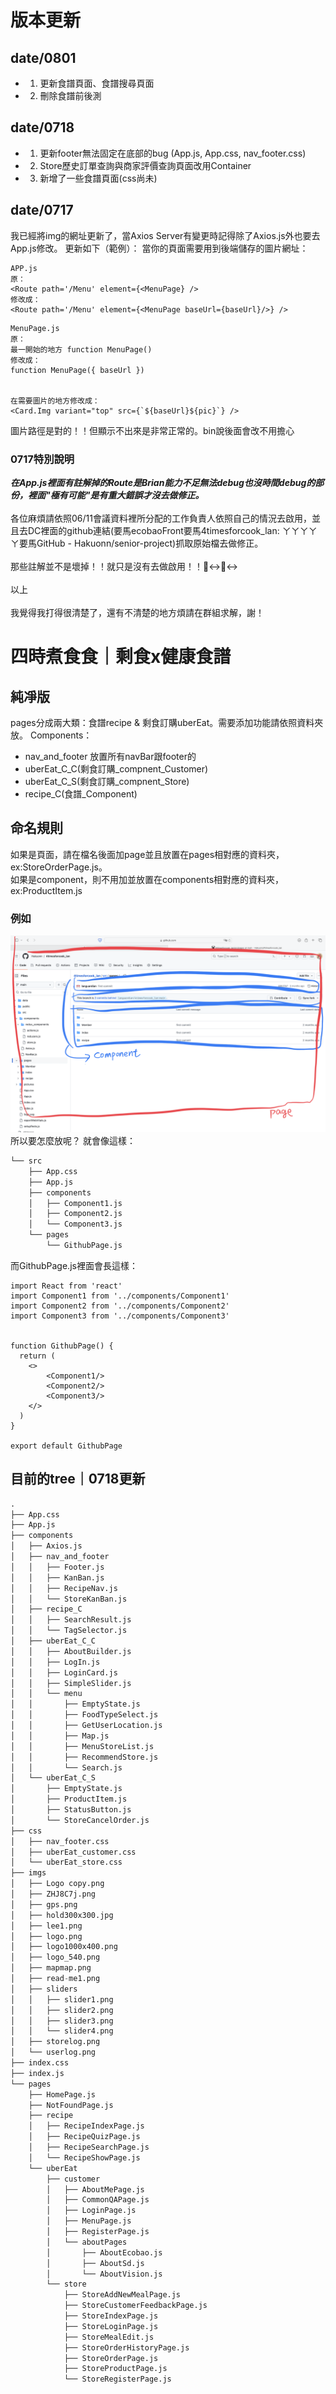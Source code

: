 # 版本更新

## date/0801
- 1. 更新食譜頁面、食譜搜尋頁面
- 2. 刪除食譜前後測


## date/0718
- 1. 更新footer無法固定在底部的bug (App.js, App.css, nav_footer.css)
- 2. Store歷史訂單查詢與商家評價查詢頁面改用Container
- 3. 新增了一些食譜頁面(css尚未)


## date/0717
我已經將img的網址更新了，當Axios Server有變更時記得除了Axios.js外也要去App.js修改。
更新如下（範例）：
當你的頁面需要用到後端儲存的圖片網址：
```react
APP.js
原：
<Route path='/Menu' element={<MenuPage} />
修改成：
<Route path='/Menu' element={<MenuPage baseUrl={baseUrl}/>} />
```
```react
MenuPage.js
原：
最一開始的地方 function MenuPage() 
修改成：
function MenuPage({ baseUrl }) 


在需要圖片的地方修改成：
<Card.Img variant="top" src={`${baseUrl}${pic}`} />
```
圖片路徑是對的！！但顯示不出來是非常正常的。bin說後面會改不用擔心

### 0717特別說明
***在App.js裡面有註解掉的Route是Brian能力不足無法debug也沒時間debug的部份，裡面"極有可能"是有重大錯誤才沒去做修正。***<br/><br/>
各位麻煩請依照06/11會議資料裡所分配的工作負責人依照自己的情況去啟用，並且去DC裡面的github連結(要馬ecobaoFront要馬4timesforcook_lan: ㄚㄚㄚㄚㄚ要馬GitHub - Hakuonn/senior-project)抓取原始檔去做修正。<br/><br/>
那些註解並不是壞掉！！就只是沒有去做啟用！！🙂‍↔️🙂‍↔️<br/><br/>以上<br/><br/>
我覺得我打得很清楚了，還有不清楚的地方煩請在群組求解，謝！


# 四時煮食食｜剩食x健康食譜

## 純凈版

pages分成兩大類：食譜recipe & 剩食訂購uberEat。需要添加功能請依照資料夾放。
Components：
* nav_and_footer
放置所有navBar跟footer的
* uberEat_C_C(剩食訂購_compnent_Customer)
* uberEat_C_S(剩食訂購_compnent_Store)
* recipe_C(食譜_Component)

## 命名規則

如果是頁面，請在檔名後面加page並且放置在pages相對應的資料夾，ex:StoreOrderPage.js。<br/>
如果是component，則不用加並放置在components相對應的資料夾，ex:ProductItem.js
### 例如
![命名規則](src/imgs/read-me1.png)
所以要怎麼放呢？
就會像這樣：
```python
└── src
    ├── App.css
    ├── App.js
    ├── components
    │   ├── Component1.js
    │   ├── Component2.js
    │   └── Component3.js
    └── pages
        └── GithubPage.js
```
而GithubPage.js裡面會長這樣：

```react
import React from 'react'
import Component1 from '../components/Component1'
import Component2 from '../components/Component2'
import Component3 from '../components/Component3'


function GithubPage() {
  return (
    <>
        <Component1/>
        <Component2/>
        <Component3/>
    </>
  )
}

export default GithubPage

```

## 目前的tree｜0718更新
```python
.
├── App.css
├── App.js
├── components
│   ├── Axios.js
│   ├── nav_and_footer
│   │   ├── Footer.js
│   │   ├── KanBan.js
│   │   ├── RecipeNav.js
│   │   └── StoreKanBan.js
│   ├── recipe_C
│   │   ├── SearchResult.js
│   │   └── TagSelector.js
│   ├── uberEat_C_C
│   │   ├── AboutBuilder.js
│   │   ├── LogIn.js
│   │   ├── LoginCard.js
│   │   ├── SimpleSlider.js
│   │   └── menu
│   │       ├── EmptyState.js
│   │       ├── FoodTypeSelect.js
│   │       ├── GetUserLocation.js
│   │       ├── Map.js
│   │       ├── MenuStoreList.js
│   │       ├── RecommendStore.js
│   │       └── Search.js
│   └── uberEat_C_S
│       ├── EmptyState.js
│       ├── ProductItem.js
│       ├── StatusButton.js
│       └── StoreCancelOrder.js
├── css
│   ├── nav_footer.css
│   ├── uberEat_customer.css
│   └── uberEat_store.css
├── imgs
│   ├── Logo copy.png
│   ├── ZHJ8C7j.png
│   ├── gps.png
│   ├── hold300x300.jpg
│   ├── lee1.png
│   ├── logo.png
│   ├── logo1000x400.png
│   ├── logo_540.png
│   ├── mapmap.png
│   ├── read-me1.png
│   ├── sliders
│   │   ├── slider1.png
│   │   ├── slider2.png
│   │   ├── slider3.png
│   │   └── slider4.png
│   ├── storelog.png
│   └── userlog.png
├── index.css
├── index.js
└── pages
    ├── HomePage.js
    ├── NotFoundPage.js
    ├── recipe
    │   ├── RecipeIndexPage.js
    │   ├── RecipeQuizPage.js
    │   ├── RecipeSearchPage.js
    │   └── RecipeShowPage.js
    └── uberEat
        ├── customer
        │   ├── AboutMePage.js
        │   ├── CommonQAPage.js
        │   ├── LoginPage.js
        │   ├── MenuPage.js
        │   ├── RegisterPage.js
        │   └── aboutPages
        │       ├── AboutEcobao.js
        │       ├── AboutSd.js
        │       └── AboutVision.js
        └── store
            ├── StoreAddNewMealPage.js
            ├── StoreCustomerFeedbackPage.js
            ├── StoreIndexPage.js
            ├── StoreLoginPage.js
            ├── StoreMealEdit.js
            ├── StoreOrderHistoryPage.js
            ├── StoreOrderPage.js
            ├── StoreProductPage.js
            └── StoreRegisterPage.js
```